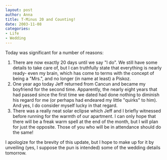 ```yaml
--- 
layout: post
author: Anna
title: T-Minus 20 and Counting!
date: 2003-11-08
categories: 
- Life
- Wedding
---
```


Today was significant for a number of reasons:

1. There are now exactly 20 days until we say "I do". We still have some details to take care of, but I can truthfully state that everything is nearly ready- even my brain, which has come to terms with the concept of being a "Mrs.", and no longer (in name at least) a Piskoz.
2. One year ago today Jeff returned from Cancun and became my boyfriend for the second time. Apparently, the nearly eight years that had passed since the first time we dated had done nothing to diminish his regard for me (or perhaps had endeared my little "quirks" to him). And yes, I do consider myself lucky in that regard.
3. There was a really neat solar eclipse which Jeff and I briefly witnessed before running for the warmth of our apartment. I can only hope that there will be a freak warm spell at the end of the month, but I will plan for just the opposite. Those of you who will be in attendance should do the same!

I apologize for the brevity of this update, but I hope to make up for it by unveiling (yes, I suppose the pun is intended) some of the wedding details tomorrow.
